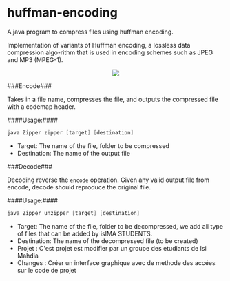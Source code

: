 huffman-encoding
================

A java program to compress files using huffman encoding.

Implementation of variants of Huffman encoding, a lossless data compression algo-rithm that is used in encoding schemes such as JPEG and MP3 (MPEG-1).

<p align="center">
  <img src="https://github.com/m2omou/huffman-encoding/raw/master/samples/hmencoding.png" />
</p>

###Encode###

Takes in a file name, compresses the file, and outputs the compressed file with a codemap header.

####Usage:####
```java
java Zipper zipper [target] [destination]
```

- Target: The name of the file, folder to be compressed
- Destination: The name of the output file

###Decode###

Decoding reverse the `encode` operation. Given any valid output file from encode, decode
should reproduce the original file.

####Usage:####
```java
java Zipper unzipper [target] [destination]
```

- Target: The name of the file, folder to be decompressed, we add all type of files that can be added by isIMA STUDENTS.
- Destination: The name of the decompressed file (to be created)
- Projet : C'est projet est modifier par un groupe des etudiants de Isi Mahdia
- Changes : Créer un interface graphique avec de methode des accées sur le code de projet


 
